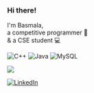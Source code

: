 ### Hi there!
I'm Basmala,<br>a competitive programmer 🥷<br>& a CSE student 💻

![C++](https://img.shields.io/badge/c++-%2300599C.svg?style=for-the-badge&logo=c%2B%2B&logoColor=white) ![Java](https://img.shields.io/badge/java-%23ED8B00.svg?style=for-the-badge&logo=openjdk&logoColor=white) ![MySQL](https://img.shields.io/badge/mysql-%2300000f.svg?style=for-the-badge&logo=mysql&logoColor=white)

![](https://github-readme-streak-stats.herokuapp.com/?user=B-asmala&theme=dracula&hide_border=true)
<!---![](https://github-readme-stats.vercel.app/api/top-langs/?username=B-asmala&theme=dracula&hide_border=true&include_all_commits=false&count_private=false&layout=compact)<br/>
![](https://github-readme-stats.vercel.app/api?username=B-asmala&theme=dark&hide_border=true&include_all_commits=false&count_private=false)<br/>-->


<!--### 🔝 Top Contributed Repo
![](https://github-contributor-stats.vercel.app/api?username=B-asmala&limit=5&theme=dracula&combine_all_yearly_contributions=true)
-->
[![LinkedIn](https://img.shields.io/badge/LinkedIn-%230077B5.svg?logo=linkedin&logoColor=white)](https://www.linkedin.com/in/basmala-abdelhakim-714b84222/) 


<!-- Proudly created with GPRM ( https://gprm.itsvg.in ) -->
